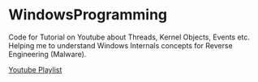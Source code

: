 # WindowsProgramming
Code for Tutorial on Youtube about Threads, Kernel Objects, Events etc. Helping me to understand Windows Internals concepts for Reverse Engineering (Malware).


[Youtube Playlist](https://www.youtube.com/watch?v=yj8fMxWx_4c&list=PLhnN2F9NiVmAmMdwXEkpmSpBIogC8MqT6)


